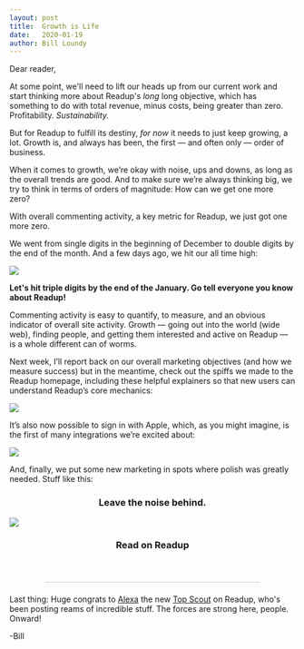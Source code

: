 ```yaml
---
layout: post
title:  Growth is Life
date:   2020-01-19
author: Bill Loundy
---
```

<p> Dear reader, </p> <p> At some point, we'll need to lift our heads up from our current work and start thinking more about Readup's <em>long</em> long objective, which has something to do with total revenue, minus costs, being greater than zero. Profitability. <em>Sustainability.</em> </p> <p> But for Readup to fulfill its destiny, <em>for now</em> it needs to just keep growing, a lot. Growth is, and always has been, the first — and often only — order of business. </p> <p> When it comes to growth, we’re okay with noise, ups and downs, as long as the overall trends are good. And to make sure we’re always thinking big, we try to think in terms of orders of magnitude: How can we get one more zero? </p> <p> With overall commenting activity, a key metric for Readup, we just got one more zero. </p> <p> We went from single digits in the beginning of December to double digits by the end of the month. And a few days ago, we hit our all time high: </p> <p> <img src="http://blog.readup.com/pics/best.ever.png" style="display:block;margin:0 auto;max-width:100%;"> </p> <p> <strong>Let's hit triple digits by the end of the January. Go tell everyone you know about Readup!</strong> </p> <p> Commenting activity is easy to quantify, to measure, and an obvious indicator of overall site activity. Growth — going out into the world (wide web), finding people, and getting them interested and active on Readup — is a whole different can of worms. </p> <p> Next week, I’ll report back on our overall marketing objectives (and how we measure success) but in the meantime, check out the spiffs we made to the Readup homepage, including these helpful explainers so that new users can understand Readup’s core mechanics: </p> <p> <img src="http://blog.readup.com/pics/postits.png" style="display:block;margin:0 auto;max-width:100%;"> </p> <p> It’s also now possible to sign in with Apple, which, as you might imagine, is the first of many integrations we’re excited about: </p> <p> <img src="http://blog.readup.com/pics/signin.png" style="display:block;margin:0 auto;max-width:100%;"> </p> <p> And, finally, we put some new marketing in spots where polish was greatly needed. Stuff like this: </p> <h3 style="text-align:center">Leave the noise behind.</h3> <p> <img src="http://blog.readup.com/pics/distraction.free.gif" style="display:block;margin:0 auto;max-width:100%;"> </p> <h3 style="text-align:center">Read on Readup</h3> 
<br>

<div style="width:75%;margin:1.5em auto;border-bottom:1px solid #ccc;"></div>

<p>Last thing: Huge congrats to <a href="https://readup.com/@Alexa">Alexa</a> the new <a href="https://readup.com/leaderboards">Top Scout</a> on Readup, who's been posting reams of incredible stuff. The forces are strong here, people. Onward!</p>
<p> -Bill </p>